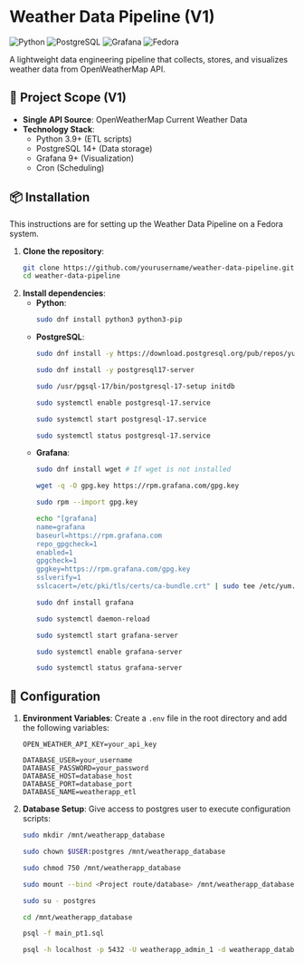 # Weather Data Pipeline (V1)

![Python](https://img.shields.io/badge/python-3.9%2B-blue)
![PostgreSQL](https://img.shields.io/badge/PostgreSQL-14%2B-blue)
![Grafana](https://img.shields.io/badge/Grafana-9.0%2B-blue)
![Fedora](https://img.shields.io/badge/Fedora-42-blue)

A lightweight data engineering pipeline that collects, stores, and visualizes weather data from OpenWeatherMap API.

## 📌 Project Scope (V1)
- **Single API Source**: OpenWeatherMap Current Weather Data
- **Technology Stack**:
  - Python 3.9+ (ETL scripts)
  - PostgreSQL 14+ (Data storage)
  - Grafana 9+ (Visualization)
  - Cron (Scheduling)

## 📦 Installation
This instructions are for setting up the Weather Data Pipeline on a Fedora system.
1. **Clone the repository**:
   ```bash
   git clone https://github.com/yourusername/weather-data-pipeline.git
   cd weather-data-pipeline
   ```
2. **Install dependencies**:
    * **Python**:
        ```bash
        sudo dnf install python3 python3-pip
        ```
    * **PostgreSQL**:
        ```bash
        sudo dnf install -y https://download.postgresql.org/pub/repos/yum/reporpms/F-42-x86_64/pgdg-fedora-repo-latest.noarch.rpm

        sudo dnf install -y postgresql17-server
        
        sudo /usr/pgsql-17/bin/postgresql-17-setup initdb

        sudo systemctl enable postgresql-17.service

        sudo systemctl start postgresql-17.service

        sudo systemctl status postgresql-17.service
        ```
    * **Grafana**:
        ```bash
        sudo dnf install wget # If wget is not installed

        wget -q -O gpg.key https://rpm.grafana.com/gpg.key

        sudo rpm --import gpg.key

        echo "[grafana]
        name=grafana
        baseurl=https://rpm.grafana.com
        repo_gpgcheck=1
        enabled=1
        gpgcheck=1
        gpgkey=https://rpm.grafana.com/gpg.key
        sslverify=1
        sslcacert=/etc/pki/tls/certs/ca-bundle.crt" | sudo tee /etc/yum.repos.d/grafana.repo

        sudo dnf install grafana

        sudo systemctl daemon-reload

        sudo systemctl start grafana-server

        sudo systemctl enable grafana-server

        sudo systemctl status grafana-server
        ```

## 📄 Configuration
1. **Environment Variables**:
    Create a `.env` file in the root directory and add the following variables:
    ```env
    OPEN_WEATHER_API_KEY=your_api_key

    DATABASE_USER=your_username
    DATABASE_PASSWORD=your_password
    DATABASE_HOST=database_host
    DATABASE_PORT=database_port
    DATABASE_NAME=weatherapp_etl
    ```
2. **Database Setup**:
    Give access to postgres user to execute configuration scripts:
    ```bash
    sudo mkdir /mnt/weatherapp_database

    sudo chown $USER:postgres /mnt/weatherapp_database

    sudo chmod 750 /mnt/weatherapp_database

    sudo mount --bind <Project route/database> /mnt/weatherapp_database

    sudo su - postgres

    cd /mnt/weatherapp_database

    psql -f main_pt1.sql

    psql -h localhost -p 5432 -U weatherapp_admin_1 -d weatherapp_database -f main_pt2.sql
    ```
    